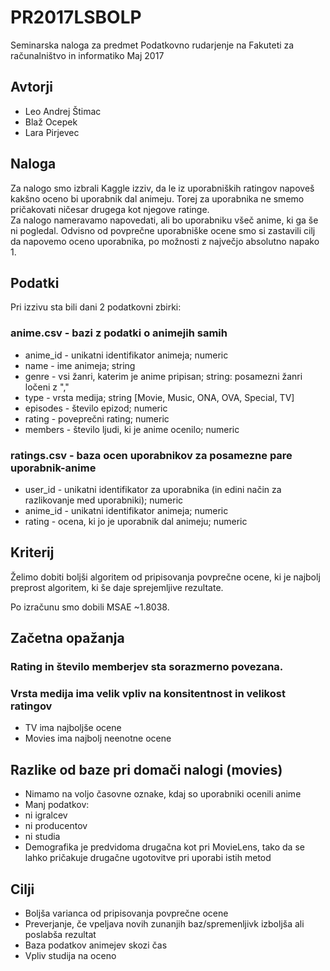 # PR2017LSBOLP

Seminarska naloga za predmet Podatkovno rudarjenje na Fakuteti za računalništvo in informatiko
Maj 2017

## Avtorji

 * Leo Andrej Štimac
 * Blaž Ocepek
 * Lara Pirjevec

## Naloga

Za nalogo smo izbrali Kaggle izziv, da le iz uporabniških ratingov napoveš kakšno oceno bi uporabnik dal animeju. Torej za uporabnika ne smemo pričakovati ničesar drugega kot njegove ratinge.  
Za nalogo nameravamo napovedati, ali bo uporabniku všeč anime, ki ga še ni pogledal. Odvisno od povprečne uporabniške ocene smo si zastavili cilj da napovemo oceno uporabnika, po možnosti z največjo absolutno napako 1.  

## Podatki

Pri izzivu sta bili dani 2 podatkovni zbirki:
### anime.csv - bazi z podatki o animejih samih
  *  anime_id - unikatni identifikator animeja; numeric
  *  name - ime animeja; string
  *  genre - vsi žanri, katerim je anime pripisan; string: posamezni žanri ločeni z ","
  *  type - vrsta medija; string [Movie, Music, ONA, OVA, Special, TV]
  *  episodes - število epizod; numeric
  *  rating - poveprečni rating; numeric
  *  members - število ljudi, ki je anime ocenilo; numeric
### ratings.csv - baza ocen uporabnikov za posamezne pare uporabnik-anime
  *  user_id - unikatni identifikator za uporabnika (in edini način za razlikovanje med uporabniki); numeric
  *  anime_id - unikatni identifikator animeja; numeric
  *  rating - ocena, ki jo je uporabnik dal animeju; numeric

## Kriterij

Želimo dobiti boljši algoritem od pripisovanja povprečne ocene, ki je najbolj preprost algoritem, ki še daje sprejemljive rezultate.

Po izračunu smo dobili MSAE ~1.8038.

## Začetna opažanja

### Rating in število memberjev sta sorazmerno povezana.
### Vrsta medija ima velik vpliv na konsitentnost in velikost ratingov
  *  TV ima najboljše ocene
  *  Movies ima najbolj neenotne ocene

## Razlike od baze pri domači nalogi (movies)

 * Nimamo na voljo časovne oznake, kdaj so uporabniki ocenili anime
 * Manj podatkov:
  *  ni igralcev
  *  ni producentov
  *  ni studia
 * Demografika je predvidoma drugačna kot pri MovieLens, tako da se lahko pričakuje drugačne ugotovitve pri uporabi istih metod
 
## Cilji

 * Boljša varianca od pripisovanja povprečne ocene
 * Preverjanje, če vpeljava novih zunanjih baz/spremenljivk izboljša ali poslabša rezultat
  *  Baza podatkov animejev skozi čas
  *  Vpliv studija na oceno
  
